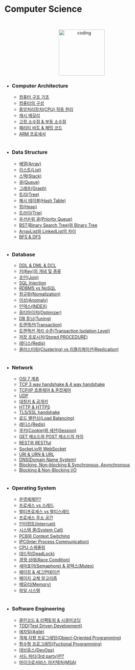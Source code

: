 # Computer Science

<br>

<p align="center">
<img src="https://user-images.githubusercontent.com/66001046/152260938-51b1334f-297f-4092-8f37-f02dc9cd3a07.png" alt="coding" width="150px" />
</p>

- ### Computer Architecture

  - [컴퓨터 구조 기초](https://)
  - [컴퓨터의 구성](https://)
  - [중앙처리장치(CPU) 작동 원리](https://)
  - [캐시 메모리](https://)
  - [고정 소수점 & 부동 소수점](https://)
  - [패리티 비트 & 해밍 코드](https://)
  - [ARM 프로세서](https://)

  <br>

- ### Data Structure

  - [배열(Array)](https://)
  - [리스트(List)](https://)
  - [스택(Stack)](https://)
  - [큐(Queue)](https://)
  - [그래프(Graph)](https://)
  - [트리(Tree)](https://)
  - [해시 테이블(Hash Table)](https://)
  - [힙(Heap)](https://)
  - [트라이(Trie)](https://)
  - [우선순위 큐(Priority Queue)](https://)
  - [BST(Binary Search Tree)와 Binary Tree](https://)
  - [ArrayList와 LinkedList의 차이](https://)
  - [BFS & DFS](https://)

  <br>

- ### Database

  - [DDL & DML & DCL](https://)
  - [키(Key)의 개념 및 종류](https://)
  - [조인(Join)](https://)
  - [SQL Injection](https://)
  - [RDBMS vs NoSQL](https://)
  - [정규화(Nomalization)](https://)
  - [이상(Anomaly)](https://)
  - [인덱스(INDEX)](https://)
  - [옵티마이저(Optimizer)](https://)
  - [DB 튜닝(Tuning)](https://)
  - [트랜잭션(Transaction)](https://)
  - [트랜잭션 격리 수준(Transaction Isolation Level)](https://)
  - [저장 프로시저(Stored PROCEDURE)](https://)
  - [레디스(Redis)](https://)
  - [클러스터링(Clustering) vs 리플리케이션(Replication)](https://)

  <br>

- ### Network

  - [OSI 7 계층](https://)
  - [TCP 3 way handshake & 4 way handshake](https://)
  - [TCP/IP 흐름제어 & 혼잡제어](https://)
  - [UDP](https://)
  - [대칭키 & 공개키](https://)
  - [HTTP & HTTPS](https://)
  - [TLS/SSL handshake](https://)
  - [로드 밸런싱(Load Balancing)](https://)
  - [레디스(Redis)](https://)
  - [쿠키(Cookie)와 세션(Session)](https://)
  - [GET 메소드와 POST 메소드의 차이](https://)
  - [REST와 RESTful](https://)
  - [Socket.io와 WebSocket](https://)
  - [URI & URN & URL](https://)
  - [DNS(Domain Name System)](https://)
  - [Blocking, Non-blocking & Synchronous, Asynchronous](https://)
  - [Blocking & Non-Blocking I/O](https://)

  <br>

- ### Operating System

  - [운영체제란?](https://)
  - [프로세스 vs 스레드](https://)
  - [멀티프로세스 vs 멀티스레드](https://)
  - [프로세스 주소 공간](https://)
  - [인터럽트(Interrupt)](https://)
  - [시스템 콜(System Call)](https://)
  - [PCB와 Context Switching](https://)
  - [IPC(Inter Process Communication)](https://)
  - [CPU 스케줄링](https://)
  - [데드락(DeadLock)](https://)
  - [경쟁 상태(Race Condition)](https://)
  - [세마포어(Semaphore) & 뮤텍스(Mutex)](https://)
  - [페이징 & 세그먼테이션](https://)
  - [페이지 교체 알고리즘](https://)
  - [메모리(Memory)](https://)
  - [파일 시스템](https://)

  <br>

- ### Software Engineering

  - [클린코드 & 리팩토링 & 시큐어코딩](https://)
  - [TDD(Test Driven Development)](https://)
  - [애자일(Agile)](https://)
  - [객체 지향 프로그래밍(Object-Oriented Programming)](https://)
  - [함수형 프로그래밍(Fuctional Programming)](https://)
  - [데브옵스(DevOps)](https://)
  - [서드 파티(3rd party)란?](https://)
  - [마이크로서비스 아키텍처(MSA)](https://)
  
